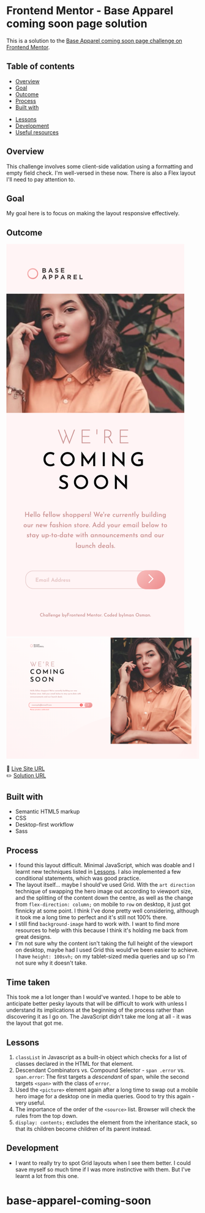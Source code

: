 # Frontend Mentor - Base Apparel coming soon page solution

This is a solution to the [Base Apparel coming soon page challenge on Frontend Mentor](https://www.frontendmentor.io/challenges/base-apparel-coming-soon-page-5d46b47f8db8a7063f9331a0).

## Table of contents

- [Overview](#overview)
- [Goal](#goal)
- [Outcome](#outcome)
- [Process](#process)
- [Built with](#built-with)
<!-- - [Feedback](#feedback) -->
- [Lessons](#lessons)
- [Development](#development)
- [Useful resources](#useful-resources)

## Overview

This challenge involves some client-side validation using a formatting and empty field check. I'm well-versed in these now. There is also a Flex layout I'll need to pay attention to.

## Goal

My goal here is to focus on making the layout responsive effectively.

## Outcome

![](./images/mobile-screenshot.png)
![](./images/desktop-error-screenshot.png)

:jigsaw: [Live Site URL](https://i000o.github.io/base-apparel-coming-soon/)  
:pencil2: [Solution URL](https://www.frontendmentor.io/solutions/responsive-layout-using-flex-with-js-form-validation-_6z6OY4wi5)

## Built with

- Semantic HTML5 markup
- CSS
- Desktop-first workflow
- Sass

## Process

- I found this layout difficult. Minimal JavaScript, which was doable and I learnt new techniques listed in [Lessons](#lessons). I also implemented a few conditional statements, which was good practice.
- The layout itself... maybe I should've used Grid. With the `art direction` technique of swapping the hero image out according to viewport size, and the splitting of the content down the centre, as well as the change from `flex-direction: column;` on mobile to `row` on desktop, it just got finnicky at some point. I think I've done pretty well considering, although it took me a long time to perfect and it's still not 100% there.
- I still find `background-image` hard to work with. I want to find more resources to help with this because I think it's holding me back from great designs.
- I'm not sure why the content isn't taking the full height of the viewport on desktop, maybe had I used Grid this would've been easier to achieve. I have `height: 100svh;` on my tablet-sized media queries and up so I'm not sure why it doesn't take.

## Time taken

This took me a lot longer than I would've wanted. I hope to be able to anticipate better pesky layouts that will be difficult to work with unless I understand its implications at the beginning of the process rather than discovering it as I go on. The JavaScript didn't take me long at all - it was the layout that got me.

<!-- ## Feedback -->

## Lessons

1. `classList` in Javascript as a built-in object which checks for a list of classes declared in the HTML for that element.
2. Descendant Combinators vs. Compound Selector - `span .error` vs. `span.error`: The first targets a _descendant_ of span, while the second targets `<span>` with the class of `error`.
3. Used the `<picture>` element again after a long time to swap out a mobile hero image for a desktop one in media queries. Good to try this again - very useful.
4. The importance of the order of the `<source>` list. Browser will check the rules from the top down.
5. `display: contents;` excludes the element from the inheritance stack, so that its children become children of its parent instead.

## Development

- I want to really try to spot Grid layouts when I see them better. I could save myself so much time if I was more instinctive with them. But I've learnt a lot from this one.

# base-apparel-coming-soon
